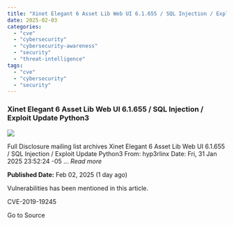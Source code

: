 ```yaml
---
title: "Xinet Elegant 6 Asset Lib Web UI 6.1.655 / SQL Injection / Exploit Update Python3"
date: 2025-02-03
categories: 
  - "cve"
  - "cybersecurity"
  - "cybersecurity-awareness"
  - "security"
  - "threat-intelligence"
tags: 
  - "cve"
  - "cybersecurity"
  - "security"
---
```


### Xinet Elegant 6 Asset Lib Web UI 6.1.655 / SQL Injection / Exploit Update Python3

![](https://upload.cvefeed.io/news/27435/thumbnail.jpg)

Full Disclosure mailing list archives Xinet Elegant 6 Asset Lib Web UI 6.1.655 / SQL Injection / Exploit Update Python3 From: hyp3rlinx Date: Fri, 31 Jan 2025 23:52:24 -05 ... _Read more_

**Published Date:** Feb 02, 2025 (1 day ago)

Vulnerabilities has been mentioned in this article.

CVE-2019-19245

Go to Source
